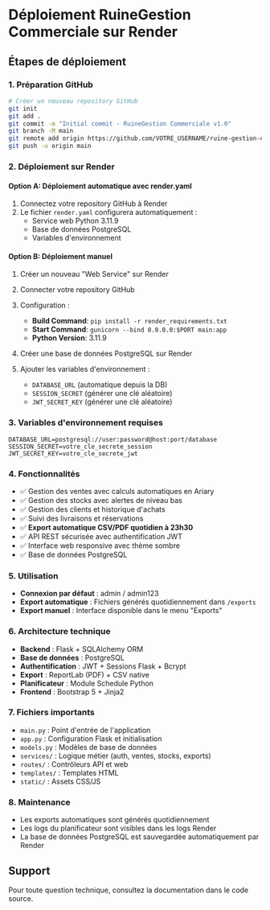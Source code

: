 # Déploiement RuineGestion Commerciale sur Render

## Étapes de déploiement

### 1. Préparation GitHub
```bash
# Créer un nouveau repository GitHub
git init
git add .
git commit -m "Initial commit - RuineGestion Commerciale v1.0"
git branch -M main
git remote add origin https://github.com/VOTRE_USERNAME/ruine-gestion-commerciale.git
git push -u origin main
```

### 2. Déploiement sur Render

#### Option A: Déploiement automatique avec render.yaml
1. Connectez votre repository GitHub à Render
2. Le fichier `render.yaml` configurera automatiquement :
   - Service web Python 3.11.9
   - Base de données PostgreSQL
   - Variables d'environnement

#### Option B: Déploiement manuel
1. Créer un nouveau "Web Service" sur Render
2. Connecter votre repository GitHub
3. Configuration :
   - **Build Command**: `pip install -r render_requirements.txt`
   - **Start Command**: `gunicorn --bind 0.0.0.0:$PORT main:app`
   - **Python Version**: 3.11.9

4. Créer une base de données PostgreSQL sur Render
5. Ajouter les variables d'environnement :
   - `DATABASE_URL` (automatique depuis la DB)
   - `SESSION_SECRET` (générer une clé aléatoire)
   - `JWT_SECRET_KEY` (générer une clé aléatoire)

### 3. Variables d'environnement requises
```
DATABASE_URL=postgresql://user:password@host:port/database
SESSION_SECRET=votre_cle_secrete_session
JWT_SECRET_KEY=votre_cle_secrete_jwt
```

### 4. Fonctionnalités
- ✅ Gestion des ventes avec calculs automatiques en Ariary
- ✅ Gestion des stocks avec alertes de niveau bas
- ✅ Gestion des clients et historique d'achats
- ✅ Suivi des livraisons et réservations
- ✅ **Export automatique CSV/PDF quotidien à 23h30**
- ✅ API REST sécurisée avec authentification JWT
- ✅ Interface web responsive avec thème sombre
- ✅ Base de données PostgreSQL

### 5. Utilisation
- **Connexion par défaut** : admin / admin123
- **Export automatique** : Fichiers générés quotidiennement dans `/exports`
- **Export manuel** : Interface disponible dans le menu "Exports"

### 6. Architecture technique
- **Backend** : Flask + SQLAlchemy ORM
- **Base de données** : PostgreSQL
- **Authentification** : JWT + Sessions Flask + Bcrypt
- **Export** : ReportLab (PDF) + CSV native
- **Planificateur** : Module Schedule Python
- **Frontend** : Bootstrap 5 + Jinja2

### 7. Fichiers importants
- `main.py` : Point d'entrée de l'application
- `app.py` : Configuration Flask et initialisation
- `models.py` : Modèles de base de données
- `services/` : Logique métier (auth, ventes, stocks, exports)
- `routes/` : Contrôleurs API et web
- `templates/` : Templates HTML
- `static/` : Assets CSS/JS

### 8. Maintenance
- Les exports automatiques sont générés quotidiennement
- Les logs du planificateur sont visibles dans les logs Render
- La base de données PostgreSQL est sauvegardée automatiquement par Render

## Support
Pour toute question technique, consultez la documentation dans le code source.
